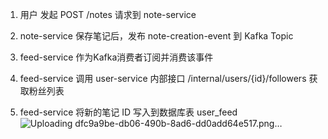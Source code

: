 1. 用户 发起 POST /notes 请求到 note-service

2. note-service 保存笔记后，发布 note-creation-event 到 Kafka Topic

3. feed-service 作为Kafka消费者订阅并消费该事件

4. feed-service 调用 user-service 内部接口 /internal/users/{id}/followers 获取粉丝列表

5. feed-service 将新的笔记 ID 写入到数据库表 user_feed
![Uploading dfc9a9be-db06-490b-8ad6-dd0add64e517.png…]()
